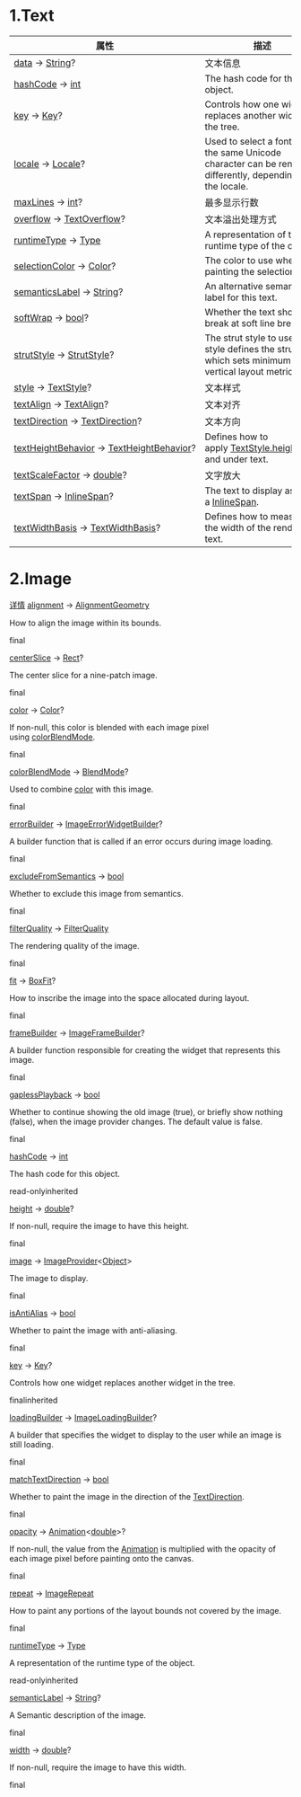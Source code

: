 # 1.Text
|属性|描述|
|---|---|
|[data](https://api.flutter-io.cn/flutter/widgets/Text/data.html) → [String](https://api.flutter-io.cn/flutter/dart-core/String-class.html)?|文本信息|
|[hashCode](https://api.flutter-io.cn/flutter/widgets/Widget/hashCode.html) → [int](https://api.flutter-io.cn/flutter/dart-core/int-class.html)|The hash code for this object.
|[key](https://api.flutter-io.cn/flutter/widgets/Widget/key.html) → [Key](https://api.flutter-io.cn/flutter/foundation/Key-class.html)?|Controls how one widget replaces another widget in the tree.
|[locale](https://api.flutter-io.cn/flutter/widgets/Text/locale.html) → [Locale](https://api.flutter-io.cn/flutter/dart-ui/Locale-class.html)?|Used to select a font when the same Unicode character can be rendered differently, depending on the locale.
|[maxLines](https://api.flutter-io.cn/flutter/widgets/Text/maxLines.html) → [int](https://api.flutter-io.cn/flutter/dart-core/int-class.html)?|最多显示行数|
|[overflow](https://api.flutter-io.cn/flutter/widgets/Text/overflow.html) → [TextOverflow](https://api.flutter-io.cn/flutter/painting/TextOverflow.html)?|文本溢出处理方式|
|[runtimeType](https://api.flutter-io.cn/flutter/dart-core/Object/runtimeType.html) → [Type](https://api.flutter-io.cn/flutter/dart-core/Type-class.html)|A representation of the runtime type of the object.
|[selectionColor](https://api.flutter-io.cn/flutter/widgets/Text/selectionColor.html) → [Color](https://api.flutter-io.cn/flutter/dart-ui/Color-class.html)?|The color to use when painting the selection.
|[semanticsLabel](https://api.flutter-io.cn/flutter/widgets/Text/semanticsLabel.html) → [String](https://api.flutter-io.cn/flutter/dart-core/String-class.html)?|An alternative semantics label for this text.
|[softWrap](https://api.flutter-io.cn/flutter/widgets/Text/softWrap.html) → [bool](https://api.flutter-io.cn/flutter/dart-core/bool-class.html)?|Whether the text should break at soft line breaks.
|[strutStyle](https://api.flutter-io.cn/flutter/widgets/Text/strutStyle.html) → [StrutStyle](https://api.flutter-io.cn/flutter/painting/StrutStyle-class.html)?|The strut style to use. Strut style defines the strut, which sets minimum vertical layout metrics.
|[style](https://api.flutter-io.cn/flutter/widgets/Text/style.html) → [TextStyle](https://api.flutter-io.cn/flutter/painting/TextStyle-class.html)?|文本样式|
|[textAlign](https://api.flutter-io.cn/flutter/widgets/Text/textAlign.html) → [TextAlign](https://api.flutter-io.cn/flutter/dart-ui/TextAlign.html)?|文本对齐|
|[textDirection](https://api.flutter-io.cn/flutter/widgets/Text/textDirection.html) → [TextDirection](https://api.flutter-io.cn/flutter/dart-ui/TextDirection.html)?|文本方向|
|[textHeightBehavior](https://api.flutter-io.cn/flutter/widgets/Text/textHeightBehavior.html) → [TextHeightBehavior](https://api.flutter-io.cn/flutter/dart-ui/TextHeightBehavior-class.html)?|Defines how to apply [TextStyle.height](https://api.flutter-io.cn/flutter/painting/TextStyle/height.html) over and under text.
|[textScaleFactor](https://api.flutter-io.cn/flutter/widgets/Text/textScaleFactor.html) → [double](https://api.flutter-io.cn/flutter/dart-core/double-class.html)?|文字放大|
|[textSpan](https://api.flutter-io.cn/flutter/widgets/Text/textSpan.html) → [InlineSpan](https://api.flutter-io.cn/flutter/painting/InlineSpan-class.html)?|The text to display as a [InlineSpan](https://api.flutter-io.cn/flutter/painting/InlineSpan-class.html).
|[textWidthBasis](https://api.flutter-io.cn/flutter/widgets/Text/textWidthBasis.html) → [TextWidthBasis](https://api.flutter-io.cn/flutter/painting/TextWidthBasis.html)?|Defines how to measure the width of the rendered text.
# 2.Image
[详情](https://api.flutter-io.cn/flutter/widgets/Image-class.html)
[alignment](https://api.flutter-io.cn/flutter/widgets/Image/alignment.html) → [AlignmentGeometry](https://api.flutter-io.cn/flutter/painting/AlignmentGeometry-class.html)

How to align the image within its bounds.

final

[centerSlice](https://api.flutter-io.cn/flutter/widgets/Image/centerSlice.html) → [Rect](https://api.flutter-io.cn/flutter/dart-ui/Rect-class.html)?

The center slice for a nine-patch image.

final

[color](https://api.flutter-io.cn/flutter/widgets/Image/color.html) → [Color](https://api.flutter-io.cn/flutter/dart-ui/Color-class.html)?

If non-null, this color is blended with each image pixel using [colorBlendMode](https://api.flutter-io.cn/flutter/widgets/Image/colorBlendMode.html).

final

[colorBlendMode](https://api.flutter-io.cn/flutter/widgets/Image/colorBlendMode.html) → [BlendMode](https://api.flutter-io.cn/flutter/dart-ui/BlendMode.html)?

Used to combine [color](https://api.flutter-io.cn/flutter/widgets/Image/color.html) with this image.

final

[errorBuilder](https://api.flutter-io.cn/flutter/widgets/Image/errorBuilder.html) → [ImageErrorWidgetBuilder](https://api.flutter-io.cn/flutter/widgets/ImageErrorWidgetBuilder.html)?

A builder function that is called if an error occurs during image loading.

final

[excludeFromSemantics](https://api.flutter-io.cn/flutter/widgets/Image/excludeFromSemantics.html) → [bool](https://api.flutter-io.cn/flutter/dart-core/bool-class.html)

Whether to exclude this image from semantics.

final

[filterQuality](https://api.flutter-io.cn/flutter/widgets/Image/filterQuality.html) → [FilterQuality](https://api.flutter-io.cn/flutter/dart-ui/FilterQuality.html)

The rendering quality of the image.

final

[fit](https://api.flutter-io.cn/flutter/widgets/Image/fit.html) → [BoxFit](https://api.flutter-io.cn/flutter/painting/BoxFit.html)?

How to inscribe the image into the space allocated during layout.

final

[frameBuilder](https://api.flutter-io.cn/flutter/widgets/Image/frameBuilder.html) → [ImageFrameBuilder](https://api.flutter-io.cn/flutter/widgets/ImageFrameBuilder.html)?

A builder function responsible for creating the widget that represents this image.

final

[gaplessPlayback](https://api.flutter-io.cn/flutter/widgets/Image/gaplessPlayback.html) → [bool](https://api.flutter-io.cn/flutter/dart-core/bool-class.html)

Whether to continue showing the old image (true), or briefly show nothing (false), when the image provider changes. The default value is false.

final

[hashCode](https://api.flutter-io.cn/flutter/widgets/Widget/hashCode.html) → [int](https://api.flutter-io.cn/flutter/dart-core/int-class.html)

The hash code for this object.

read-onlyinherited

[height](https://api.flutter-io.cn/flutter/widgets/Image/height.html) → [double](https://api.flutter-io.cn/flutter/dart-core/double-class.html)?

If non-null, require the image to have this height.

final

[image](https://api.flutter-io.cn/flutter/widgets/Image/image.html) → [ImageProvider](https://api.flutter-io.cn/flutter/painting/ImageProvider-class.html)<[Object](https://api.flutter-io.cn/flutter/dart-core/Object-class.html)>

The image to display.

final

[isAntiAlias](https://api.flutter-io.cn/flutter/widgets/Image/isAntiAlias.html) → [bool](https://api.flutter-io.cn/flutter/dart-core/bool-class.html)

Whether to paint the image with anti-aliasing.

final

[key](https://api.flutter-io.cn/flutter/widgets/Widget/key.html) → [Key](https://api.flutter-io.cn/flutter/foundation/Key-class.html)?

Controls how one widget replaces another widget in the tree.

finalinherited

[loadingBuilder](https://api.flutter-io.cn/flutter/widgets/Image/loadingBuilder.html) → [ImageLoadingBuilder](https://api.flutter-io.cn/flutter/widgets/ImageLoadingBuilder.html)?

A builder that specifies the widget to display to the user while an image is still loading.

final

[matchTextDirection](https://api.flutter-io.cn/flutter/widgets/Image/matchTextDirection.html) → [bool](https://api.flutter-io.cn/flutter/dart-core/bool-class.html)

Whether to paint the image in the direction of the [TextDirection](https://api.flutter-io.cn/flutter/dart-ui/TextDirection.html).

final

[opacity](https://api.flutter-io.cn/flutter/widgets/Image/opacity.html) → [Animation](https://api.flutter-io.cn/flutter/animation/Animation-class.html)<[double](https://api.flutter-io.cn/flutter/dart-core/double-class.html)>?

If non-null, the value from the [Animation](https://api.flutter-io.cn/flutter/animation/Animation-class.html) is multiplied with the opacity of each image pixel before painting onto the canvas.

final

[repeat](https://api.flutter-io.cn/flutter/widgets/Image/repeat.html) → [ImageRepeat](https://api.flutter-io.cn/flutter/painting/ImageRepeat.html)

How to paint any portions of the layout bounds not covered by the image.

final

[runtimeType](https://api.flutter-io.cn/flutter/dart-core/Object/runtimeType.html) → [Type](https://api.flutter-io.cn/flutter/dart-core/Type-class.html)

A representation of the runtime type of the object.

read-onlyinherited

[semanticLabel](https://api.flutter-io.cn/flutter/widgets/Image/semanticLabel.html) → [String](https://api.flutter-io.cn/flutter/dart-core/String-class.html)?

A Semantic description of the image.

final

[width](https://api.flutter-io.cn/flutter/widgets/Image/width.html) → [double](https://api.flutter-io.cn/flutter/dart-core/double-class.html)?

If non-null, require the image to have this width.

final